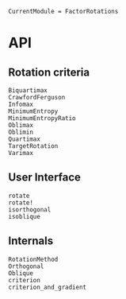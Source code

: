 ```@meta
CurrentModule = FactorRotations
```

# API

## Rotation criteria

```@docs
Biquartimax
CrawfordFerguson
Infomax
MinimumEntropy
MinimumEntropyRatio
Oblimax
Oblimin
Quartimax
TargetRotation
Varimax
```

## User Interface

```@docs
rotate
rotate!
isorthogonal
isoblique
```

## Internals

```@docs
RotationMethod
Orthogonal
Oblique
criterion
criterion_and_gradient
```
